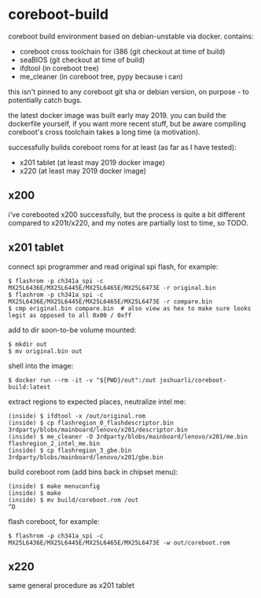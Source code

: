 # coreboot-build

coreboot build environment based on debian-unstable via docker. contains:

- coreboot cross toolchain for i386 (git checkout at time of build)
- seaBIOS (git checkout at time of build)
- ifdtool (in coreboot tree)
- me_cleaner (in coreboot tree, pypy because i can)

this isn't pinned to any coreboot git sha or debian version, on purpose - to potentially catch bugs.

the latest docker image was built early may 2019. you can build the dockerfile yourself, if you want more recent stuff, but be aware compiling coreboot's cross toolchain takes a long time (a motivation).

successfully builds coreboot roms for at least (as far as I have tested):

- x201 tablet (at least may 2019 docker image)
- x220 (at least may 2019 docker image)


## x200

i've corebooted x200 successfully, but the process is quite a bit different compared to x201t/x220, and my notes are partially lost to time, so TODO.


## x201 tablet

connect spi programmer and read original spi flash, for example:

    $ flashrom -p ch341a_spi -c MX25L6436E/MX25L6445E/MX25L6465E/MX25L6473E -r original.bin
    $ flashrom -p ch341a_spi -c MX25L6436E/MX25L6445E/MX25L6465E/MX25L6473E -r compare.bin
    $ cmp original.bin compare.bin  # also view as hex to make sure looks legit as opposed to all 0x00 / 0xff

add to dir soon-to-be volume mounted:

    $ mkdir out
    $ mv original.bin out

shell into the image:

    $ docker run --rm -it -v "${PWD}/out":/out joshuarli/coreboot-build:latest

extract regions to expected places, neutralize intel me:

    (inside) $ ifdtool -x /out/original.rom
    (inside) $ cp flashregion_0_flashdescriptor.bin 3rdparty/blobs/mainboard/lenovo/x201/descriptor.bin
    (inside) $ me_cleaner -O 3rdparty/blobs/mainboard/lenovo/x201/me.bin flashregion_2_intel_me.bin
    (inside) $ cp flashregion_3_gbe.bin 3rdparty/blobs/mainboard/lenovo/x201/gbe.bin

build coreboot rom (add bins back in chipset menu):

    (inside) $ make menuconfig
    (inside) $ make
    (inside) $ mv build/coreboot.rom /out
    ^D

flash coreboot, for example:

    $ flashrom -p ch341a_spi -c MX25L6436E/MX25L6445E/MX25L6465E/MX25L6473E -w out/coreboot.rom


## x220

same general procedure as x201 tablet
